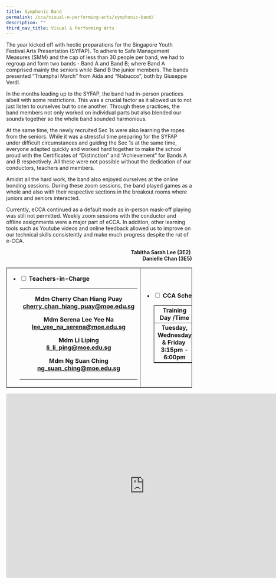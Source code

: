 ```yaml
---
title: Symphonic Band
permalink: /cca/visual-n-performing-arts/symphonic-band/
description: ""
third_nav_title: Visual & Performing Arts
---
```

<p>The year kicked off with hectic preparations for the Singapore Youth Festival Arts Presentation (SYFAP). To adhere to Safe Management Measures (SMM) and the cap of less than 30 people per band, we had to regroup and form two bands - Band A and Band B; where Band A comprised mainly the seniors while Band B the junior members. The bands presented &ldquo;Triumphal March&rdquo; from Aida and &ldquo;Nabucco&rdquo;, both by Giuseppe Verdi.&nbsp;</p>
<p>In the months leading up to the SYFAP, the band had in-person practices albeit with some restrictions. This was a crucial factor as it allowed us to not just listen to ourselves but to one another. Through these practices, the band members not only worked on individual parts but also blended our sounds together so the whole band sounded harmonious.</p>
<p>At the same time, the newly recruited Sec 1s were also learning the ropes from the seniors. While it was a stressful time preparing for the SYFAP under difficult circumstances and guiding the Sec 1s at the same time, everyone adapted quickly and worked hard together to make the school proud with the Certificates of &ldquo;Distinction&rdquo; and &ldquo;Achievement&rdquo; for Bands A and B respectively. All these were not possible without the dedication of our conductors, teachers and members.&nbsp;</p>
<p>Amidst all the hard work, the band also enjoyed ourselves at the online bonding sessions. During these zoom sessions, the band played games as a whole and also with their respective sections in the breakout rooms where juniors and seniors interacted.&nbsp;</p>
<p>Currently, eCCA continued as a default mode as in-person mask-off playing was still not permitted. Weekly zoom sessions with the conductor and offline assignments were a major part of eCCA. In addition, other learning tools such as Youtube videos and online feedback allowed us to improve on our technical skills consistently and make much progress despite the rut of e-CCA.</p>
<p style="text-align: right;"><strong>Tabitha Sarah Lee (3E2)&nbsp;<br /></strong><strong>Danielle Chan (3E5)</strong></p>
<table style="border-collapse: collapse; width: 100%;" border="1">
<tbody>
<tr>
<td style="width: 50%;">
<ul class="jekyllcodex_accordion">
<li><strong><input id="accordion1" type="checkbox" /> <label for="accordion1">Teachers-in-Charge</label></strong>
<div>
<table class="iveo_table ives_tab_green ive_eobj_left">
<tbody>
<tr>
<td>
<p style="text-align: center;"><strong>Mdm Cherry Chan Hiang Puay<br /><a href="mailto:cherry_chan_hiang_puay@moe.edu.sg" target="">cherry_chan_hiang_puay@moe.edu.sg</a></strong></p>
<p style="text-align: center;"><strong>Mdm Serena Lee Yee Na<br /><a href="mailto:lee_yee_na_serena@moe.edu.sg" target="">lee_yee_na_serena@moe.edu.sg</a> </strong></p>
<p style="text-align: center;"><strong>Mdm Li Liping<br /><a href="mailto:li_li_ping@moe.edu.sg" target="">li_li_ping@moe.edu.sg</a></strong></p>
<p style="text-align: center;"><strong>Mdm Ng Suan Ching<br /><a href="mailto:ng_suan_ching@moe.edu.sg" target="">ng_suan_ching@moe.edu.sg</a></strong></p>
</td>
</tr>
</tbody>
</table>
</div>
</li>
</ul>
</td>
<td style="width: 50%;">
<ul class="jekyllcodex_accordion">
<li><strong><input id="accordion2" type="checkbox" /> <label for="accordion2">CCA Schedule</label></strong>
<div>
<table style="border-collapse: collapse; width: 100%;" border="1">
<tbody>
<tr>
<td style="width: 50%; text-align: center;"><strong>Training Day /Time</strong></td>
<td style="width: 50%; text-align: center;">
<div><strong>Training Venue</strong></div>
</td>
</tr>
<tr>
<td style="width: 50%; text-align: center;">
<div><strong>Tuesday, Wednesday &amp; Friday&nbsp;</strong></div>
<div><strong>3:15pm - 6:00pm</strong></div>
</td>
<td style="width: 50%; text-align: center;">
<div><span style="color: #222222;"><strong>Performing Art Studio</strong></span></div>
</td>
</tr>
</tbody>
</table>
</div>
</li>
</ul>
</td>
</tr>
</tbody>
</table>
<iframe src="https://docs.google.com/presentation/d/e/2PACX-1vRTJ_cbqgFG9lMYPz3z8a-xs8ZZifLwmi8RnncEYpe2Qey6PUwSFbz_RnTeZRqjYRLx8Jwfis7ciSZm/embed?start=false&loop=false&delayms=10000" frameborder="0" width="750" height="500" allowfullscreen="true"></iframe>